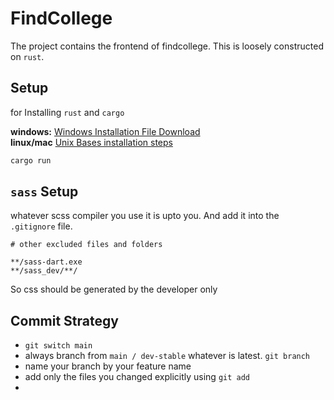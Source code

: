 # FindCollege

The project contains the frontend of findcollege.
This is loosely constructed on `rust`.

## Setup

for Installing `rust` and `cargo`

**windows:** [Windows Installation File Download](https://win.rustup.rs/)  
**linux/mac** [Unix Bases installation steps](https://rustup.rs/)

```bash
cargo run
```

## `sass` Setup

whatever scss compiler you use it is upto you.
And add it into the `.gitignore` file.

```git
# other excluded files and folders

**/sass-dart.exe
**/sass_dev/**/

```

So css should be generated by the developer only

## Commit Strategy

- `git switch main`
- always branch from `main / dev-stable` whatever is latest. `git branch `
- name your branch by your feature name
- add only the files you changed explicitly using `git add`
- 
